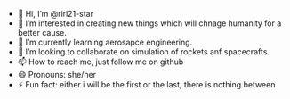 - 👋 Hi, I’m @riri21-star
- 👀 I’m interested in creating new things which will chnage humanity for a better cause.
- 🌱 I’m currently learning aerosapce engineering. 
- 💞️ I’m looking to collaborate on simulation of rockets anf spacecrafts.
- 📫 How to reach me, just follow me on github
- 😄 Pronouns: she/her
- ⚡ Fun fact: either i will be the first or the last, there is nothing between 

<!---
riri21-star/riri21-star is a ✨ special ✨ repository because its `README.md` (this file) appears on your GitHub profile.
You can click the Preview link to take a look at your changes.
--->
